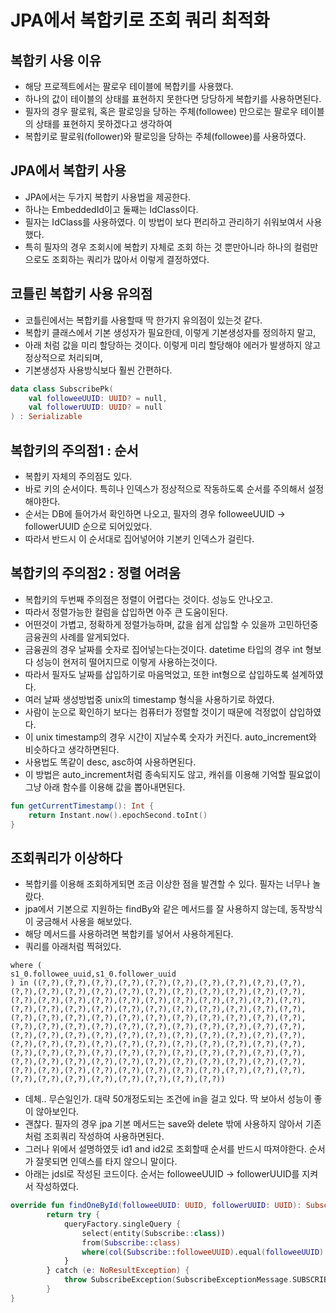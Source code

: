 # JPA에서 복합키로 조회 쿼리 최적화

## 복합키 사용 이유
* 해당 프로젝트에서는 팔로우 테이블에 복합키를 사용했다.
* 하나의 값이 테이블의 상태를 표현하지 못한다면 당당하게 복합키를 사용하면된다.
* 필자의 경우 팔로워, 혹은 팔로잉을 당하는 주체(followee) 만으로는 팔로우 테이블의 상태를 표현하지 못하겠다고 생각하여
* 복합키로 팔로워(follower)와 팔로잉을 당하는 주체(followee)를 사용하였다.

## JPA에서 복합키 사용
* JPA에서는 두가지 복합키 사용법을 제공한다.
* 하나는 EmbeddedId이고 둘째는 IdClass이다.
* 필자는 IdClass를 사용하였다. 이 방법이 보다 편리하고 관리하기 쉬워보여서 사용했다.
* 특히 필자의 경우 조회시에 복합키 자체로 조회 하는 것 뿐만아니라 하나의 컬럼만으로도 조회하는 쿼리가 많아서 이렇게 결정하였다.

## 코틀린 복합키 사용 유의점
* 코틀린에서는 복합키를 사용할때 딱 한가지 유의점이 있는것 같다.
* 복합키 클래스에서 기본 생성자가 필요한데, 이렇게 기본생성자를 정의하지 말고,
* 아래 처럼 값을 미리 할당하는 것이다. 이렇게 미리 할당해야 에러가 발생하지 않고 정상적으로 처리되며,
* 기본생성자 사용방식보다 훨씬 간편하다.
```kotlin
data class SubscribePk(
    val followeeUUID: UUID? = null,
    val followerUUID: UUID? = null
) : Serializable
```

## 복합키의 주의점1 : 순서
* 복합키 자체의 주의점도 있다.
* 바로 키의 순서이다. 특히나 인덱스가 정상적으로 작동하도록 순서를 주의해서 설정해야한다.
* 순서는 DB에 들어가서 확인하면 나오고, 필자의 경우 followeeUUID -> followerUUID 순으로 되어있었다.
* 따라서 반드시 이 순서대로 집어넣어야 기본키 인덱스가 걸린다.

## 복합키의 주의점2 : 정렬 어려움
* 복합키의 두번째 주의점은 정렬이 어렵다는 것이다. 성능도 안나오고.
* 따라서 정렬가능한 컬럼을 삽입하면 아주 큰 도움이된다.
* 어떤것이 가볍고, 정확하게 정렬가능하며, 값을 쉽게 삽입할 수 있을까 고민하던중 금융권의 사례를 알게되었다.
* 금융권의 경우 날짜를 숫자로 집어넣는다는것이다. datetime 타입의 경우 int 형보다 성능이 현저히 떨어지므로 이렇게 사용하는것이다.
* 따라서 필자도 날짜를 삽입하기로 마음먹었고, 또한 int형으로 삽입하도록 설계하였다.
* 여러 날짜 생성방법중 unix의 timestamp 형식을 사용하기로 하였다.
* 사람이 눈으로 확인하기 보다는 컴퓨터가 정렬할 것이기 때문에 걱정없이 삽입하였다.
* 이 unix timestamp의 경우 시간이 지날수록 숫자가 커진다. auto_increment와 비슷하다고 생각하면된다.
* 사용법도 똑같이 desc, asc하여 사용하면된다.
* 이 방법은 auto_increment처럼 종속되지도 않고, 캐쉬를 이용해 기억할 필요없이 그냥 아래 함수를 이용해 값을 뽑아내면된다.
```kotlin
fun getCurrentTimestamp(): Int {
    return Instant.now().epochSecond.toInt()
}
```

## 조회쿼리가 이상하다
* 복합키를 이용해 조회하게되면 조금 이상한 점을 발견할 수 있다. 필자는 너무나 놀랐다.
* jpa에서 기본으로 지원하는 findBy와 같은 메서드를 잘 사용하지 않는데, 동작방식이 궁금해서 사용을 해보았다.
* 해당 메서드를 사용하려면 복합키를 넣어서 사용하게된다.
* 쿼리를 아래처럼 찍혀있다. 
```
where (
s1_0.followee_uuid,s1_0.follower_uuid
) in ((?,?),(?,?),(?,?),(?,?),(?,?),(?,?),(?,?),(?,?),(?,?),(?,?),(?,?),(?,?),(?,?),(?,?),(?,?),(?,?),(?,?),(?,?),(?,?),(?,?),(?,?),(?,?),(?,?),(?,?),(?,?),(?,?),(?,?),(?,?),(?,?),(?,?),(?,?),(?,?),(?,?),(?,?),(?,?),(?,?),(?,?),(?,?),(?,?),(?,?),(?,?),(?,?),(?,?),(?,?),(?,?),(?,?),(?,?),(?,?),(?,?),(?,?),(?,?),(?,?),(?,?),(?,?),(?,?),(?,?),(?,?),(?,?),(?,?),(?,?),(?,?),(?,?),(?,?),(?,?),(?,?),(?,?),(?,?),(?,?),(?,?),(?,?),(?,?),(?,?),(?,?),(?,?),(?,?),(?,?),(?,?),(?,?),(?,?),(?,?),(?,?),(?,?),(?,?),(?,?),(?,?),(?,?),(?,?),(?,?),(?,?),(?,?),(?,?),(?,?),(?,?),(?,?),(?,?),(?,?),(?,?),(?,?),(?,?),(?,?),(?,?),(?,?),(?,?),(?,?),(?,?),(?,?),(?,?),(?,?),(?,?),(?,?),(?,?),(?,?),(?,?),(?,?),(?,?),(?,?),(?,?),(?,?),(?,?),(?,?),(?,?),(?,?),(?,?),(?,?),(?,?),(?,?),(?,?),(?,?))
```
* 데체.. 무슨일인가. 대략 50개정도되는 조건에 in을 걸고 있다. 딱 보아서 성능이 좋이 않아보인다.
* 괜찮다. 필자의 경우 jpa 기본 메서드는 save와 delete 밖에 사용하지 않아서 기존처럼 조회쿼리 작성하여 사용하면된다.
* 그러나 위에서 설명하였듯 id1 and id2로 조회할때 순서를 반드시 따져야한다. 순서가 잘못되면 인덱스를 타지 않으니 말이다.
* 아래는 jdsl로 작성된 코드이다. 순서는 followeeUUID -> followerUUID를 지켜서 작성하였다.
```kotlin
override fun findOneById(followeeUUID: UUID, followerUUID: UUID): Subscribe {
        return try {
            queryFactory.singleQuery {
                select(entity(Subscribe::class))
                from(Subscribe::class)
                where(col(Subscribe::followeeUUID).equal(followeeUUID).and(col(Subscribe::followerUUID).equal(followerUUID)))
            }
        } catch (e: NoResultException) {
            throw SubscribeException(SubscribeExceptionMessage.SUBSCRIBE_IS_NULL)
        }
}
```